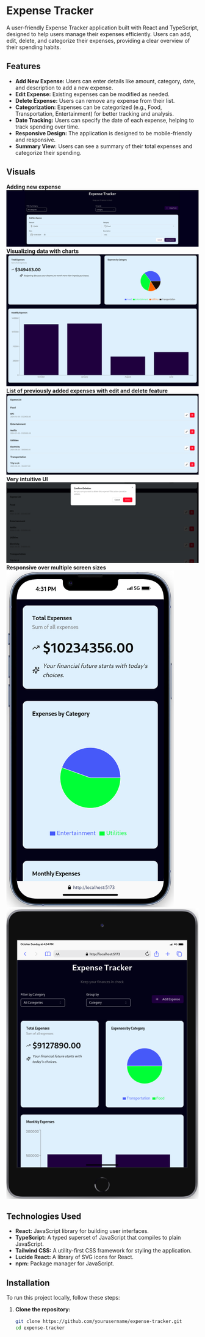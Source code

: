 # Expense Tracker


A user-friendly Expense Tracker application built with React and TypeScript, designed to help users manage their expenses efficiently. Users can add, edit, delete, and categorize their expenses, providing a clear overview of their spending habits.

## Features

- **Add New Expense:** Users can enter details like amount, category, date, and description to add a new expense.
- **Edit Expense:** Existing expenses can be modified as needed.
- **Delete Expense:** Users can remove any expense from their list.
- **Categorization:** Expenses can be categorized (e.g., Food, Transportation, Entertainment) for better tracking and analysis.
- **Date Tracking:** Users can specify the date of each expense, helping to track spending over time.
- **Responsive Design:** The application is designed to be mobile-friendly and responsive.
- **Summary View:** Users can see a summary of their total expenses and categorize their spending.

## Visuals
**Adding new expense**
![Adding new Expense](./Screenshots/New_Expense.png)
**Visualizing data with charts**
![Visualising Data with Charts](./Screenshots/Charts.png)
**List of previously added expenses with edit and delete feature**
![List of previously added expenses with edit and delete feature](./Screenshots/ExpenseList.png)
**Very intuitive UI**
![Very intuitive UI](./Screenshots/Confirm.png)
**Responsive over multiple screen sizes**
![Responsive over multiple screen sizes](./Screenshots/phone.png)
![Responsive over multiple screen sizes](./Screenshots/Tablet.png)

## Technologies Used

- **React:** JavaScript library for building user interfaces.
- **TypeScript:** A typed superset of JavaScript that compiles to plain JavaScript.
- **Tailwind CSS:** A utility-first CSS framework for styling the application.
- **Lucide React:** A library of SVG icons for React.
- **npm:** Package manager for JavaScript.

## Installation

To run this project locally, follow these steps:

1. **Clone the repository:**
   ```bash
   git clone https://github.com/yourusername/expense-tracker.git
   cd expense-tracker
